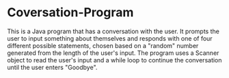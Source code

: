 # Coversation-Program

This is a Java program that has a conversation with the user. It prompts the user to input something about themselves and responds with one of four different possible statements, chosen based on a "random" number generated from the length of the user's input. The program uses a Scanner object to read the user's input and a while loop to continue the conversation until the user enters "Goodbye".
